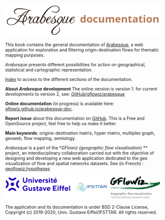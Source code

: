 ![](images/logo_arabesque_DOC.png)


This book contains the general documentation of [Arabesque](http://arabesque.ifsttar.fr/), a web application for exploration and filtering origin-destination flows for thematic mapping purposes.

_Arabesque_ presents different possibilities for action on geographical, statistical and cartographic representation.

[Index](./index.html) to access to the different sections of the documentation.

**About _Arabesque_ development**
The online version is version 1.
for current developments to version 2, see: [GitHub/gflowiz/arabesque](https://github.com/gflowiz/arabesque-dev)

**Online documentation** (in progress) is available here: [gflowiz.github.io/arabesque-doc](https://gflowiz.github.io/arabesque-doc/).

**Report issue** about this documentation on [GitHub](https://github.com/gflowiz/arabesque-doc/issues). 
This is a Free and OpenSource project, feel free to help us make it better.

**Main keywords**: origine-destination matrix, hyper matrix, multiplex graph, geoweb, flow mapping, semiology.

_Arabesque_ is a part of the **GFlowiz (geographic flow visualisation)* ** project, 
an interdisciplinary collaboration carried out with the objective of designing 
and developing a new web application dedicated to the geo visualization of flow 
and spatial networks datasets. See (in French) : [geoflowiz.hypotheses](https://geoflowiz.hypotheses.org/)

![](images/logo_UGE-gflowiz.png)

The application and its documentation is under BSD 2-Clause License, Copyright (c) 2019-2020, Univ. Gustave Eiffel/IFSTTAR. All rights reserved.

